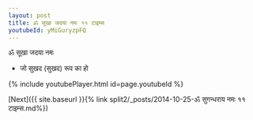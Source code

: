 ```yaml
---
layout: post
title: ॐ सूखा जदया नमः ११ टाइम्स
youtubeId: yMiGuryzpFQ
---
```

 
 
 ॐ सूखा जदया नमः  
 
 -  जो सुखद (सुखद) रूप का हो 
 
  
 
  
 
 
 
 
 
 


{% include youtubePlayer.html id=page.youtubeId %}
 
[Next]({{ site.baseurl }}{% link  split2/_posts/2014-10-25-ॐ सुगन्धराय नमः ११ टाइम्स.md%})
 
